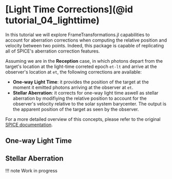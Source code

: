 # [Light Time Corrections](@id tutorial_04_lighttime)

In this tutorial we will explore FrameTransformations.jl capabilities to account for aberration corrections when computing the relative position and velocity between two points. Indeed, this package is capable of replicating all of SPICE's aberration correction features. 

Assuming we are in the **Reception** case, in which photons depart from the target's location at the light-time correted epoch `et-lt` and arrive at the observer's location at `et`, the following corrections are available:
- **One-way Light Time**: it provides the position of the target at the moment it emitted photons arriving at the observer at `et`.
- **Stellar Aberration**: it corrects for one-way light time aswell as stellar aberration by modifiying the relative position to account for the observer's velocity relative to the solar system barycenter. The output is the apparent position of the target as seen by the observer.

For a more detailed overview of this concepts, please refer to the original [SPICE documentation](https://naif.jpl.nasa.gov/pub/naif/toolkit_docs/C/cspice/spkezp_c.html).

## One-way Light Time 


## Stellar Aberration 


!!! note 
    Work in progress